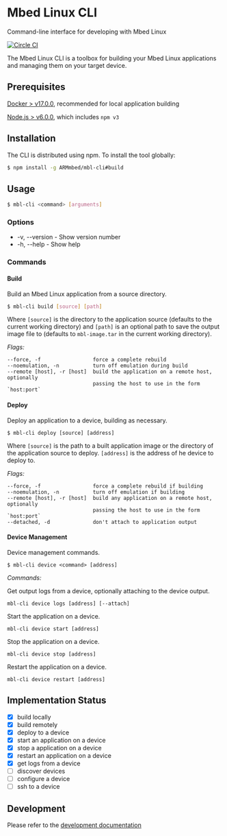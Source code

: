 # Mbed Linux CLI
Command-line interface for developing with Mbed Linux

[![Circle CI](https://circleci.com/gh/ARMmbed/mbl-cli.svg?style=shield&circle-token=367893aefffecc72cf7d17201667cd2f75d6d5c7)](https://circleci.com/gh/ARMmbed/mbl-cli/)

The Mbed Linux CLI is a toolbox for building your Mbed Linux applications and managing them on your target device.

## Prerequisites

[Docker > v17.0.0](https://www.docker.com), recommended for local application building

[Node.js > v6.0.0](https://nodejs.org), which includes `npm v3`

## Installation

The CLI is distributed using npm. To install the tool globally:

```bash
$ npm install -g ARMmbed/mbl-cli#build
```

## Usage

```bash
$ mbl-cli <command> [arguments]
```

### Options

- -v, --version - Show version number
- -h, --help - Show help

### Commands

#### Build

Build an Mbed Linux application from a source directory.

```bash
$ mbl-cli build [source] [path]
```

Where `[source]` is the directory to the application source (defaults to the current working directory) and `[path]` is an optional path to save the output image file to (defaults to `mbl-image.tar` in the current working directory).

_Flags:_
```
--force, -f                 force a complete rebuild
--noemulation, -n           turn off emulation during build
--remote [host], -r [host]  build the application on a remote host, optionally
                            passing the host to use in the form `host:port`
```

#### Deploy

Deploy an application to a device, building as necessary.

```
$ mbl-cli deploy [source] [address]
```

Where `[source]` is the path to a built application image or the directory of the application source to deploy. `[address]` is the address of he device to deploy to.

_Flags:_
```
--force, -f                 force a complete rebuild if building
--noemulation, -n           turn off emulation if building
--remote [host], -r [host]  build any application on a remote host, optionally
                            passing the host to use in the form `host:port`
--detached, -d              don't attach to application output
```

#### Device Management

Device management commands.

```
$ mbl-cli device <command> [address]
```

_Commands:_

Get output logs from a device, optionally attaching to the device output.
```
mbl-cli device logs [address] [--attach]
```

Start the application on a device.
```
mbl-cli device start [address]
```

Stop the application on a device.
```
mbl-cli device stop [address]
```

Restart the application on a device.
```
mbl-cli device restart [address]
```

## Implementation Status

- [x] build locally
- [x] build remotely
- [x] deploy to a device
- [x] start an application on a device
- [x] stop a application on a device
- [x] restart an application on a device
- [x] get logs from a device
- [ ] discover devices
- [ ] configure a device
- [ ] ssh to a device

## Development

Please refer to the [development documentation](DEVELOPMENT.md)
